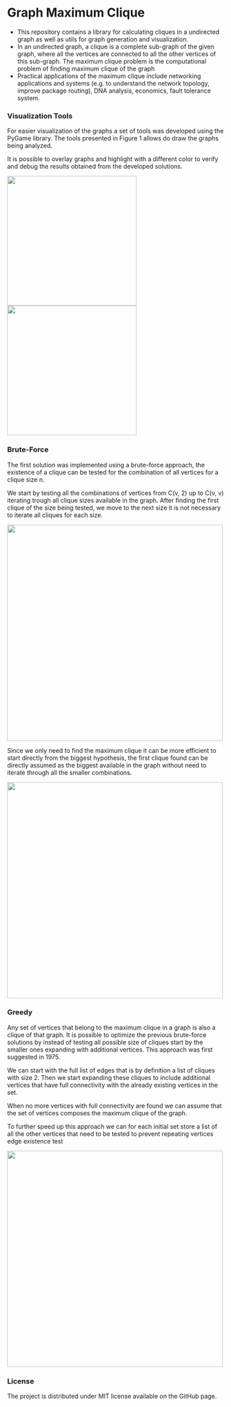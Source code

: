 # Graph Maximum Clique

- This repository contains a library for calculating cliques in a undirected graph as well as utils for graph generation and visualization.
- In an undirected graph, a clique is a complete sub-graph of the given graph, where all the vertices are connected to all the other vertices of this sub-graph. The maximum clique problem is the computational problem of finding maximum clique of the graph
- Practical applications of the maximum clique include networking applications and systems (e.g. to understand the network topology, improve package routing), DNA analysis, economics, fault tolerance system.



### Visualization Tools

For easier visualization of the graphs a set of tools was developed using the PyGame library. The tools presented in Figure 1 allows do draw the graphs being analyzed.

It is possible to overlay graphs and highlight with a different color to verify and debug the results obtained from the developed solutions.

<img src="https://raw.githubusercontent.com/tentone/clique/master/readme/b.jpg" width="300"><img src="https://raw.githubusercontent.com/tentone/clique/master/readme/a.jpg" width="300">



### Brute-Force

The first solution was implemented using a brute-force approach, the existence of a clique can be tested for the combination of all vertices for a clique size n.

We start by testing all the combinations of vertices from C(v, 2) up to C(v, v) iterating trough all clique sizes available in the graph. After finding the first clique of the size being tested, we move to the next size it is not necessary to iterate all cliques for each size.

<img src="https://raw.githubusercontent.com/tentone/clique/master/readme/up.jpg" width="500">

Since we only need to find the maximum clique it can be more efficient to start directly from the biggest hypothesis, the first clique found can be directly assumed as the biggest available in the graph without need to iterate through all the smaller combinations.

<img src="https://raw.githubusercontent.com/tentone/clique/master/readme/down.jpg" width="500">



### Greedy

Any set of vertices that belong to the maximum clique in a graph is also a clique of that graph. It is possible to optimize the previous brute-force solutions by instead of testing all possible size of cliques start by the smaller ones expanding with additional vertices. This approach was first suggested in 1975.

We can start with the full list of edges that is by definition a list of cliques with size 2. Then we start expanding these cliques to include additional vertices that have full connectivity with the already existing vertices in the set.

When no more vertices with full connectivity are found we can assume that the set of vertices composes the maximum clique of the graph.

To further speed up this approach we can for each initial set store a list of all the other vertices that need to be tested to prevent repeating vertices edge existence test

<img src="https://raw.githubusercontent.com/tentone/clique/master/readme/greedy.jpg" width="500">



### License

The project is distributed under MIT license available on the GitHub page.

